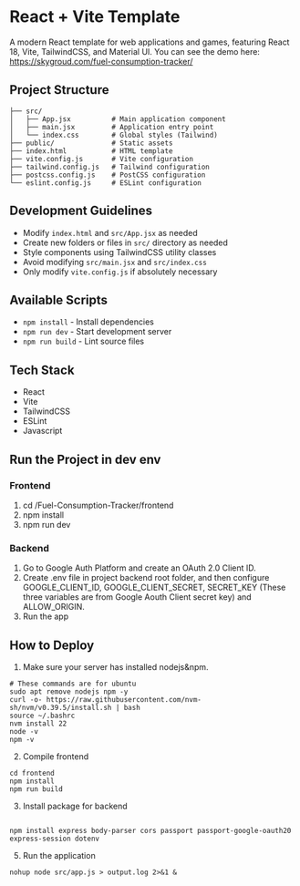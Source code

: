 # React + Vite Template

A modern React template for web applications and games, featuring React 18, Vite, TailwindCSS, and Material UI.
You can see the demo here: https://skygroud.com/fuel-consumption-tracker/

## Project Structure

```
├── src/
│   ├── App.jsx          # Main application component
│   ├── main.jsx         # Application entry point
│   └── index.css        # Global styles (Tailwind)
├── public/              # Static assets
├── index.html           # HTML template
├── vite.config.js       # Vite configuration
├── tailwind.config.js   # Tailwind configuration
├── postcss.config.js    # PostCSS configuration
└── eslint.config.js     # ESLint configuration
```

## Development Guidelines

- Modify `index.html` and `src/App.jsx` as needed
- Create new folders or files in `src/` directory as needed
- Style components using TailwindCSS utility classes
- Avoid modifying `src/main.jsx` and `src/index.css`
- Only modify `vite.config.js` if absolutely necessary

## Available Scripts
- `npm install` - Install dependencies
- `npm run dev` - Start development server
- `npm run build` - Lint source files

## Tech Stack

- React
- Vite
- TailwindCSS
- ESLint
- Javascript

## Run the Project in dev env
### Frontend
1. cd /Fuel-Consumption-Tracker/frontend
2. npm install
3. npm run dev

### Backend
1. Go to Google Auth Platform and  create an OAuth 2.0 Client ID.
2. Create .env file in project backend root folder, and then configure GOOGLE_CLIENT_ID, GOOGLE_CLIENT_SECRET, SECRET_KEY (These three variables are from Google Aouth Client secret key) and ALLOW_ORIGIN.
3. Run the app  


## How to Deploy
1. Make sure your server has installed nodejs&npm.
```
# These commands are for ubuntu
sudo apt remove nodejs npm -y
curl -o- https://raw.githubusercontent.com/nvm-sh/nvm/v0.39.5/install.sh | bash
source ~/.bashrc
nvm install 22
node -v
npm -v
```
2. Compile frontend
```
cd frontend
npm install
npm run build
```
3. Install package for backend
```

npm install express body-parser cors passport passport-google-oauth20 express-session dotenv
```
5. Run the application
```
nohup node src/app.js > output.log 2>&1 &
```
